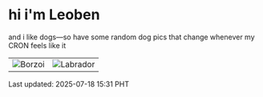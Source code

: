 # hi i'm Leoben

and i like dogs—so have some random dog pics that change whenever my CRON feels like it

|  |  |
|--------|----------|
| ![Borzoi](https://random-dog-vercel.vercel.app/api/random-borzoi?v=1752823913) | ![Labrador](https://random-dog-vercel.vercel.app/api/random-labrador?v=1752823913) |

Last updated: 2025-07-18 15:31 PHT
